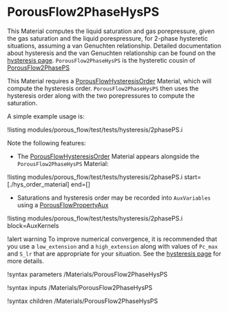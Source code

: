 # PorousFlow2PhaseHysPS

This Material computes the liquid saturation and gas porepressure, given the gas saturation and the liquid porespressure, for 2-phase hysteretic situations, assuming a van Genuchten relationship.  Detailed documentation about hysteresis and the van Genuchten relationship can be found on the [hysteresis page](hysteresis.md).  `PorousFlow2PhaseHysPS` is the hysteretic cousin of [PorousFlow2PhasePS](PorousFlow2PhasePS.md)

This Material requires a [PorousFlowHysteresisOrder](PorousFlowHysteresisOrder.md) Material, which will compute the hysteresis order.  `PorousFlow2PhaseHysPS` then uses the hysteresis order along with the two porepressures to compute the saturation.

A simple example usage is:

!listing modules/porous_flow/test/tests/hysteresis/2phasePS.i

Note the following features:

- The [PorousFlowHysteresisOrder](PorousFlowHysteresisOrder.md) Material appears alongside the `PorousFlow2PhaseHysPS` Material:

!listing modules/porous_flow/test/tests/hysteresis/2phasePS.i start=[./hys_order_material] end=[]

- Saturations and hysteresis order may be recorded into `AuxVariables` using a [PorousFlowPropertyAux](PorousFlowPropertyAux.md) 

!listing modules/porous_flow/test/tests/hysteresis/2phasePS.i block=AuxKernels

!alert warning
To improve numerical convergence, it is recommended that you use a `low_extension` and a `high_extension` along with values of `Pc_max` and `S_lr` that are appropriate for your situation.  See the [hysteresis page](hysteresis.md) for more details.


!syntax parameters /Materials/PorousFlow2PhaseHysPS

!syntax inputs /Materials/PorousFlow2PhaseHysPS

!syntax children /Materials/PorousFlow2PhaseHysPS
